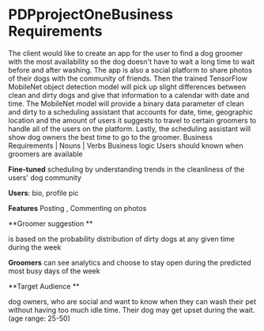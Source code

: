 # PDPprojectOneBusiness Requirements
The client would like to create an app for the user to find a dog groomer with the most availability so the dog doesn't have to wait a long time to wait before and after washing. The app is also a social platform to share photos of their dogs with the community of friends. Then the trained TensorFlow MobileNet object detection model will pick up slight differences between clean and dirty dogs and give that information to a calendar with date and time. The MobileNet model will provide a binary data parameter of clean and dirty to a scheduling assistant that accounts for date, time, geographic location and the amount of users it suggests to travel to certain groomers to handle all of the users on the platform. Lastly, the scheduling assistant will show dog owners the best time to go to the groomer.
Business Requirements | Nouns | Verbs
Business logic Users should known when groomers are available

**Fine-tuned** scheduling by understanding trends in the cleanliness of the users' dog community

**Users**: bio, profile pic

**Features**  Posting , Commenting on photos

**Groomer suggestion **

is based on the probability distribution of dirty dogs at any given time during the week

**Groomers** can see analytics and choose to stay open during the predicted most busy days of the week

**Target Audience **

dog owners, who are social and want to know when they can wash their pet without having too much idle time. Their dog may get upset during the wait. (age range: 25-50)
